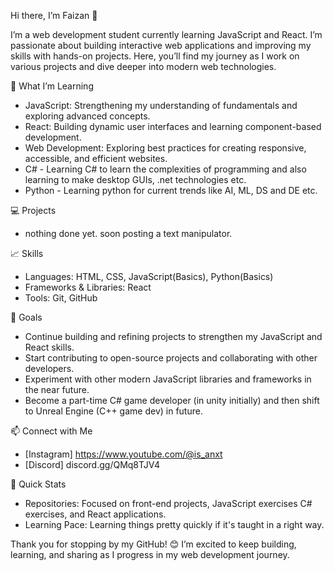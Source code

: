 Hi there, I’m Faizan 👋

I’m a web development student currently learning JavaScript and React. I’m passionate about building interactive web applications and improving my skills with hands-on projects. Here, you’ll find my journey as I work on various projects and dive deeper into modern web technologies.

🌱 What I’m Learning
- JavaScript: Strengthening my understanding of fundamentals and exploring advanced concepts.
- React: Building dynamic user interfaces and learning component-based development.
- Web Development: Exploring best practices for creating responsive, accessible, and efficient websites.
- C# - Learning C# to learn the complexities of programming and also learning to make desktop GUIs, .net technologies etc.
- Python - Learning python for current trends like AI, ML, DS and DE etc.

💻 Projects

- nothing done yet. soon posting a text manipulator.

📈 Skills

- Languages: HTML, CSS, JavaScript(Basics), Python(Basics)
- Frameworks & Libraries: React
- Tools: Git, GitHub

🚀 Goals

- Continue building and refining projects to strengthen my JavaScript and React skills.
- Start contributing to open-source projects and collaborating with other developers.
- Experiment with other modern JavaScript libraries and frameworks in the near future.
- Become a part-time C# game developer (in unity initially) and then shift to Unreal Engine (C++ game dev) in future.

📫 Connect with Me

- [Instagram] https://www.youtube.com/@is_anxt
- [Discord] discord.gg/QMq8TJV4

🔄 Quick Stats
- Repositories: Focused on front-end projects, JavaScript exercises C# exercises, and React applications.
- Learning Pace: Learning things pretty quickly if it's taught in a right way.

Thank you for stopping by my GitHub! 😊 I’m excited to keep building, learning, and sharing as I progress in my web development journey.
